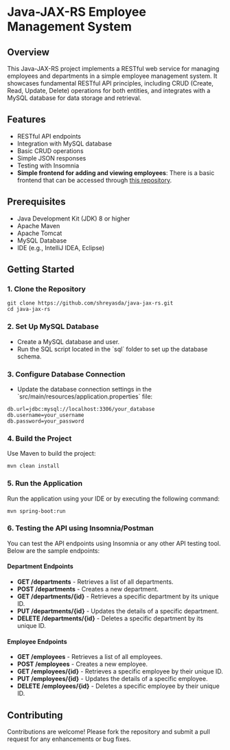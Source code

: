
# Java-JAX-RS Employee Management System

## Overview

This Java-JAX-RS project implements a RESTful web service for managing employees and departments in a simple employee management system. It showcases fundamental RESTful API principles, including CRUD (Create, Read, Update, Delete) operations for both entities, and integrates with a MySQL database for data storage and retrieval.

## Features

- RESTful API endpoints
- Integration with MySQL database
- Basic CRUD operations
- Simple JSON responses
- Testing with Insomnia
- **Simple frontend for adding and viewing employees**: There is a basic frontend that can be accessed through [this repository](https://github.com/shreyasda/Deloitte-HTML-CSS-JS/tree/master/frontend).

## Prerequisites

- Java Development Kit (JDK) 8 or higher
- Apache Maven
- Apache Tomcat
- MySQL Database
- IDE (e.g., IntelliJ IDEA, Eclipse)

## Getting Started

### 1. Clone the Repository

```
git clone https://github.com/shreyasda/java-jax-rs.git
cd java-jax-rs
```

### 2. Set Up MySQL Database

- Create a MySQL database and user.
- Run the SQL script located in the \`sql\` folder to set up the database schema.

### 3. Configure Database Connection

- Update the database connection settings in the \`src/main/resources/application.properties\` file:

```properties
db.url=jdbc:mysql://localhost:3306/your_database
db.username=your_username
db.password=your_password
```

### 4. Build the Project

Use Maven to build the project:

```
mvn clean install
```

### 5. Run the Application

Run the application using your IDE or by executing the following command:

```
mvn spring-boot:run
```

### 6. Testing the API using Insomnia/Postman

You can test the API endpoints using Insomnia or any other API testing tool. Below are the sample endpoints:

#### Department Endpoints
- **GET /departments** - Retrieves a list of all departments.
- **POST /departments** - Creates a new department.
- **GET /departments/{id}** - Retrieves a specific department by its unique ID.
- **PUT /departments/{id}** - Updates the details of a specific department.
- **DELETE /departments/{id}** - Deletes a specific department by its unique ID.

#### Employee Endpoints
- **GET /employees** - Retrieves a list of all employees.
- **POST /employees** - Creates a new employee.
- **GET /employees/{id}** - Retrieves a specific employee by their unique ID.
- **PUT /employees/{id}** - Updates the details of a specific employee.
- **DELETE /employees/{id}** - Deletes a specific employee by their unique ID.

## Contributing

Contributions are welcome! Please fork the repository and submit a pull request for any enhancements or bug fixes.
